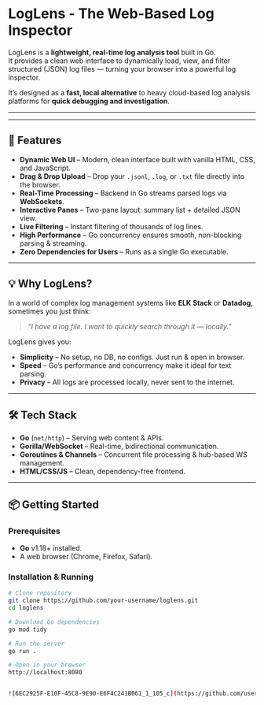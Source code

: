 # LogLens - The Web-Based Log Inspector

LogLens is a **lightweight, real-time log analysis tool** built in Go.  
It provides a clean web interface to dynamically load, view, and filter structured (JSON) log files — turning your browser into a powerful log inspector.  

It’s designed as a **fast, local alternative** to heavy cloud-based log analysis platforms for **quick debugging and investigation**.

---


---

## 🚀 Features

- **Dynamic Web UI** – Modern, clean interface built with vanilla HTML, CSS, and JavaScript.
- **Drag & Drop Upload** – Drop your `.jsonl`, `.log`, or `.txt` file directly into the browser.
- **Real-Time Processing** – Backend in Go streams parsed logs via **WebSockets**.
- **Interactive Panes** – Two-pane layout: summary list + detailed JSON view.
- **Live Filtering** – Instant filtering of thousands of log lines.
- **High Performance** – Go concurrency ensures smooth, non-blocking parsing & streaming.
- **Zero Dependencies for Users** – Runs as a single Go executable.

---

## 💡 Why LogLens?

In a world of complex log management systems like **ELK Stack** or **Datadog**, sometimes you just think:

> _“I have a log file. I want to quickly search through it — locally.”_

LogLens gives you:
- **Simplicity** – No setup, no DB, no configs. Just run & open in browser.
- **Speed** – Go’s performance and concurrency make it ideal for text parsing.
- **Privacy** – All logs are processed locally, never sent to the internet.

---

## 🛠️ Tech Stack

- **Go** (`net/http`) – Serving web content & APIs.
- **Gorilla/WebSocket** – Real-time, bidirectional communication.
- **Goroutines & Channels** – Concurrent file processing & hub-based WS management.
- **HTML/CSS/JS** – Clean, dependency-free frontend.

---

## 📦 Getting Started

### Prerequisites
- **Go** v1.18+ installed.
- A web browser (Chrome, Firefox, Safari).

### Installation & Running

```bash
# Clone repository
git clone https://github.com/your-username/loglens.git
cd loglens

# Download Go dependencies
go mod tidy

# Run the server
go run .

# Open in your browser
http://localhost:8080


![6EC2925F-E10F-45C8-9E90-E6F4C241B061_1_105_c](https://github.com/user-attachments/assets/6b16ccc1-1749-4b36-98d6-4ba53882f54f)
